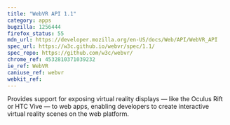 ```yaml
---
title: "WebVR API 1.1"
category: apps
bugzilla: 1256444
firefox_status: 55
mdn_url: https://developer.mozilla.org/en-US/docs/Web/API/WebVR_API
spec_url: https://w3c.github.io/webvr/spec/1.1/
spec_repo: https://github.com/w3c/webvr/
chrome_ref: 4532810371039232
ie_ref: WebVR
caniuse_ref: webvr
webkit_ref:
---
```


Provides support for exposing virtual reality displays — like the Oculus Rift or HTC Vive — to web apps, enabling developers to create interactive virtual reality scenes on the web platform.

